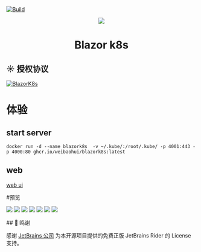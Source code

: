 [![Build](https://github.com/weibaohui/blazork8s/actions/workflows/BlazorApp.yml/badge.svg)](https://github.com/weibaohui/blazork8s/actions/workflows/server.yml)

<p align="center">
  <a href="https://github.com/weibaohui/blazork8s">
    <img src="https://raw.githubusercontent.com/weibaohui/blazork8s/main/BlazorApp/wwwroot/pro_icon.svg">
  </a>
</p>

<h1 align="center"> Blazor k8s </h1>

## ☀️ 授权协议

[![BlazorK8s](https://img.shields.io/badge/License-MIT-blue?style=flat-square)](https://github.com/weibaohui/blazork8s/blob/master/LICENSE)

# 体验
## start server
```docker
docker run -d --name blazork8s  -v ~/.kube/:/root/.kube/ -p 4001:443 -p 4000:80 ghcr.io/weibaohui/blazork8s:latest
```

## web
[web ui](http://localhost:4000)

#预览
<p align="left">
     <img src="https://raw.githubusercontent.com/weibaohui/blazork8s/main/docs/img/node.png">
     <img src="https://raw.githubusercontent.com/weibaohui/blazork8s/main/docs/img/deploy.png">
     <img src="https://raw.githubusercontent.com/weibaohui/blazork8s/main/docs/img/deploy-1.png">
     <img src="https://raw.githubusercontent.com/weibaohui/blazork8s/main/docs/img/rs.png">
     <img src="https://raw.githubusercontent.com/weibaohui/blazork8s/main/docs/img/rs-1.png">
     <img src="https://raw.githubusercontent.com/weibaohui/blazork8s/main/docs/img/pod.png">
     <img src="https://raw.githubusercontent.com/weibaohui/blazork8s/main/docs/img/pod-1.png">
 </p>
## 🙏 鸣谢

感谢 [JetBrains 公司](https://www.jetbrains.com/?from=mesh) 为本开源项目提供的免费正版 JetBrains Rider  的 License 支持。
